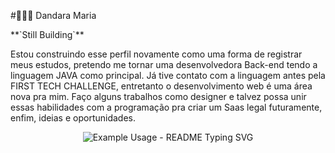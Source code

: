 #👩🏽‍🎓 Dandara Maria

<div>
**`Still Building`**

Estou construindo esse perfil novamente como uma forma de registrar meus estudos, pretendo me tornar uma desenvolvedora Back-end tendo a linguagem JAVA como principal. Já tive contato com a linguagem antes pela FIRST TECH CHALLENGE, entretanto o desenvolvimento web é uma área nova pra mim. Faço alguns trabalhos como designer e talvez possa unir essas habilidades com a programação pra criar um Saas legal futuramente, enfim, ideias e oportunidades.
<div/>
<p align="center">
  <img src="https://readme-typing-svg.demolab.com/?lines=Dandara+aqui!;Seja+bem+vindo(a)+ao+meu+perfil!;Por+enquanto+não+tem+muito+o+que+ver;Mas+você+vai+gostar+dos+meus+futuros+projetos!;ata+amo+!&font=Fira%20Code&center=true&width=700&height=50&duration=3000&pause=900" alt="Example Usage - README Typing SVG">
</p>
